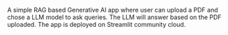 A simple RAG based Generative AI app where user can upload a PDF and chose a LLM model to ask queries. The LLM will answer based on the PDF uploaded. The app is deployed on Streamlit community cloud.
